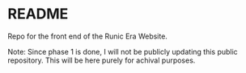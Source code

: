 # README #

Repo for the front end of the Runic Era Website.

Note: Since phase 1 is done, I will not be publicly updating this public repository. This will be here purely for achival purposes.

